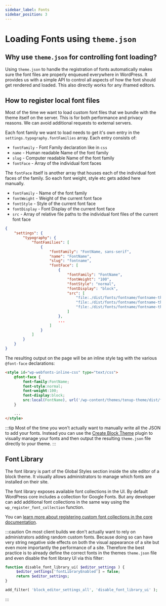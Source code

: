 ```yaml
---
sidebar_label: Fonts
sidebar_position: 3
---
```


# Loading Fonts using `theme.json`

## Why use `theme.json` for controlling font loading?

Using `theme.json` to handle the registration of fonts automatically makes sure the font files are properly enqueued everywhere in WordPress. It provides us with a simple API to control all aspects of how the font should get rendered and loaded. This also directly works for any iframed editors.

## How to register local font files

Most of the time we want to load custom font files that we bundle with the theme itself on the server. This is for both performance and privacy reasons. We can avoid additional requests to external servers.

Each font family we want to load needs to get it's own entry in the `settings.typography.fontFamilies` array. Each entry consists of:

- `fontFamily` - Font Family declaration like in `css`
- `name` - Human readable Name of the font family
- `slug` - Computer readable Name of the font family
- `fontFace` - Array of the individual font faces

The `fontFace` itself is another array that houses each of the individual font faces of the family. So each font weight, style etc gets added here manually.

- `fontFamily` - Name of the font family
- `fontWeight` - Weight of the current font face
- `fontStyle` - Style of the current font face
- `fontDisplay` - Font Display of the current font face
- `src` - Array of relative file paths to the individual font files of the current font face

```json
{
	"settings": {
		"typography": {
			"fontFamilies": [
				{
					"fontFamily": "FontName, sans-serif",
					"name": "FontName",
					"slug": "fontname",
					"fontFace": [
						{
							"fontFamily": "FontName",
							"fontWeight": "100",
							"fontStyle": "normal",
							"fontDisplay": "block",
							"src": [
								"file:./dist/fonts/fontname/fontname-thin.otf",
								"file:./dist/fonts/fontname/fontname-thin.woff",
								"file:./dist/fonts/fontname/fontname-thin.woff2"
							]
						},
						...
					]
				}
			]
		}
	}
}

```

The resulting output on the page will be an inline style tag with the various `@font-face` declarations:

```html
<style id="wp-webfonts-inline-css" type="text/css">
	@font-face {
		font-family:FontName;
		font-style:normal;
		font-weight:100;
		font-display:block;
		src:local(FontName), url('/wp-content/themes/tenup-theme/dist/fonts/fontname/fontname-thin.woff2') format('woff2'), url('/wp-content/themes/tenup-theme/dist/fonts/fontname/fontname-thin.woff') format('woff'), url('/wp-content/themes/tenup-theme/dist/fonts/fontname/fontname-thin.otf') format('opentype');
	}

	...
</style>
```

:::tip
Most of the time you won't actually want to manually write all the JSON to add your fonts. Instead you can use the [Create Block Theme](https://wordpress.org/plugins/create-block-theme/) plugin to visually manage your fonts and then output the resulting `theme.json` file directly to your theme.
:::

## Font Library

The font library is part of the Global Styles section inside the site editor of a block theme. It visually allows administrators to manage which fonts are installed on their site.

The font library exposes available font collections in the UI. By default WordPress core includes a collection for Google Fonts. But any developer can add additional font collections in the same way using the `wp_register_font_collection` function.

You can [learn more about registering custom font collections in the core documentation](https://make.wordpress.org/core/2024/03/14/new-feature-font-library/#adding-a-font-collection).

:::caution
On most client builds we don't actually want to rely on administrators adding random custom fonts. Because doing so can have very string negative side effects on both the visual appearance of a site but even more importantly the performance of a site. Therefore the best practice is to already define the correct fonts in the themes `theme.json` file and even disable the font library UI via this filter:

```php
function disable_font_library_ui( $editor_settings ) { 
   	 $editor_settings['fontLibraryEnabled'] = false;
   	 return $editor_settings; 
}

add_filter( 'block_editor_settings_all', 'disable_font_library_ui' );
```

:::
